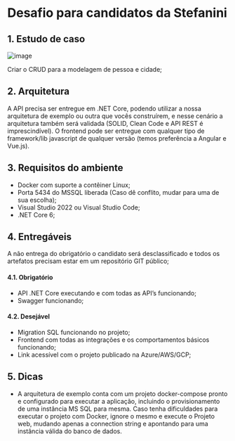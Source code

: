 # Desafio para candidatos da Stefanini

## 1. Estudo de caso

![image](https://user-images.githubusercontent.com/29407031/156945886-01367072-7991-4f13-b54a-f7be7812a393.png)

Criar o CRUD para a modelagem de pessoa e cidade;

## 2. Arquitetura

A API precisa ser entregue em .NET Core, podendo utilizar a nossa arquitetura de exemplo ou outra que vocês construírem, e nesse cenário a arquitetura também será validada (SOLID, Clean Code e API REST é imprescindível).
O frontend pode ser entregue com qualquer tipo de framework/lib javascript de qualquer versão (temos preferência a Angular e Vue.js).

## 3. Requisitos do ambiente

- Docker com suporte a contêiner Linux;
- Porta 5434 do MSSQL liberada (Caso dê conflito, mudar para uma de sua escolha);
- Visual Studio 2022 ou Visual Studio Code;
- .NET Core 6;

## 4. Entregáveis 

A não entrega do obrigatório o candidato será desclassificado e todos os artefatos precisam estar em um repositório GIT público;

#### 4.1. Obrigatório

- API .NET Core executando e com todas as API’s funcionando;
- Swagger funcionando;

#### 4.2. Desejável

- Migration SQL funcionando no projeto;
- Frontend com todas as integrações e os comportamentos básicos funcionando;
- Link acessível com o projeto publicado na Azure/AWS/GCP;

## 5. Dicas

- A arquitetura de exemplo conta com um projeto docker-compose pronto e configurado para executar a aplicação, incluindo o provisionamento de uma instância MS SQL para mesma. Caso tenha dificuldades para executar o projeto com Docker, ignore o mesmo e execute o Projeto web, mudando apenas a connection string e apontando para uma instância válida do banco de dados.






